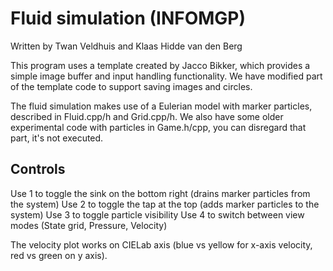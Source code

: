 # Fluid simulation (INFOMGP)

Written by Twan Veldhuis and Klaas Hidde van den Berg

This program uses a template created by Jacco Bikker, which provides a simple image buffer and input handling functionality.
We have modified part of the template code to support saving images and circles.

The fluid simulation makes use of a Eulerian model with marker particles, described in Fluid.cpp/h and Grid.cpp/h.
We also have some older experimental code with particles in Game.h/cpp, you can disregard that part, it's not executed.

## Controls
Use 1 to toggle the sink on the bottom right (drains marker particles from the system)
Use 2 to toggle the tap at the top (adds marker particles to the system)
Use 3 to toggle particle visibility
Use 4 to switch between view modes (State grid, Pressure, Velocity)

The velocity plot works on CIELab axis (blue vs yellow for x-axis velocity, red vs green on y axis).
